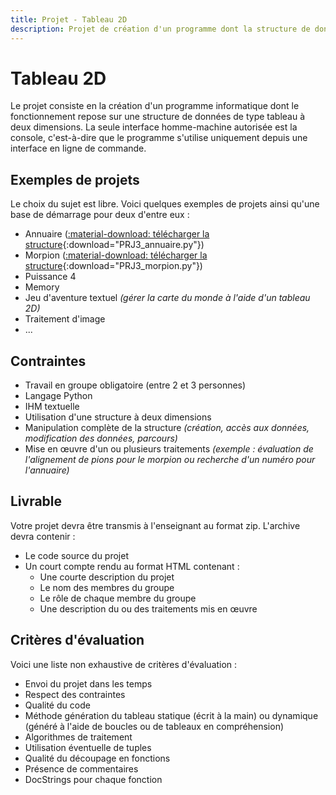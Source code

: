```yaml
---
title: Projet - Tableau 2D
description: Projet de création d'un programme dont la structure de données principale est un tableau à deux dimensions
---
```


# Tableau 2D

Le projet consiste en la création d'un programme informatique dont le fonctionnement repose sur une structure de données de type tableau à deux dimensions.
La seule interface homme-machine autorisée est la console, c'est-à-dire que le programme s'utilise uniquement depuis une interface en ligne de commande.

## Exemples de projets

Le choix du sujet est libre. Voici quelques exemples de projets ainsi qu'une base de démarrage pour deux d'entre eux :

- Annuaire ([:material-download: télécharger la structure](assets/PRJ3_annuaire.py){:download="PRJ3_annuaire.py"})
- Morpion ([:material-download: télécharger la structure](assets/PRJ3_morpion.py){:download="PRJ3_morpion.py"})
- Puissance 4
- Memory
- Jeu d'aventure textuel *(gérer la carte du monde à l'aide d'un tableau 2D)*
- Traitement d'image
- ...

## Contraintes

- Travail en groupe obligatoire (entre 2 et 3 personnes)
- Langage Python
- IHM textuelle
- Utilisation d'une structure à deux dimensions
- Manipulation complète de la structure *(création, accès aux données, modification des données, parcours)*
- Mise en œuvre d'un ou plusieurs traitements *(exemple : évaluation de l'alignement de pions pour le morpion ou recherche d'un numéro pour l'annuaire)*

## Livrable
Votre projet devra être transmis à l'enseignant au format zip. L'archive devra contenir :

- Le code source du projet
- Un court compte rendu au format HTML contenant :
    - Une courte description du projet
    - Le nom des membres du groupe
    - Le rôle de chaque membre du groupe
    - Une description du ou des traitements mis en œuvre

## Critères d'évaluation

Voici une liste non exhaustive de critères d'évaluation :

- Envoi du projet dans les temps
- Respect des contraintes
- Qualité du code
- Méthode génération du tableau statique (écrit à la main) ou dynamique (généré à l'aide de boucles ou de tableaux en compréhension)
- Algorithmes de traitement
- Utilisation éventuelle de tuples
- Qualité du découpage en fonctions
- Présence de commentaires
- DocStrings pour chaque fonction